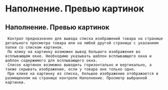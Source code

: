 ﻿---
description: 2.4.7
---
# Наполнение. Превью картинок
## Наполнение. Превью картинок
     Контрол предназначен для вывода списка изображений товара на странице детального просмотра товара или на любой другой странице с указанием папки со списком картинок.
     По клику на картинку возможен вывод большого изображения во всплывающем окне. Необходимо указывать шаблон всплывающего окна и шаблон содержимого для всплывающего окна. 
     Список картинок возможно выводить горизонтально и вертикально, а также скрывать изображение, если у товара оно только одно.
     При клике на картинку из списка, большое изображение отображается в размещенном на странице контроле Наполнение. Просмотр выбранной картинки.
